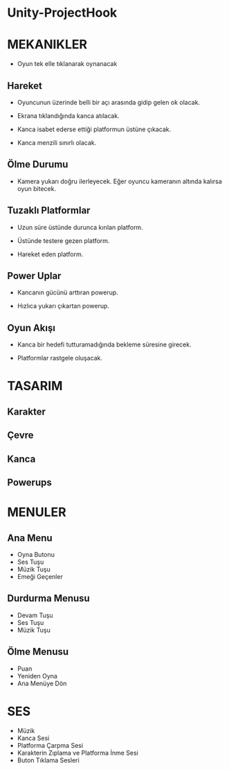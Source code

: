 # Unity-ProjectHook

# MEKANIKLER

- Oyun tek elle tıklanarak oynanacak

## Hareket

 - Oyuncunun üzerinde belli bir açı arasında gidip gelen ok olacak.
  
 - Ekrana tıklandığında kanca atılacak.
  
 - Kanca isabet ederse ettiği platformun üstüne çıkacak.
  
 - Kanca menzili sınırlı olacak.

## Ölme Durumu

 - Kamera yukarı doğru ilerleyecek. Eğer oyuncu kameranın altında kalırsa oyun bitecek.

## Tuzaklı Platformlar

  - Uzun süre üstünde durunca kırılan platform.
  
  - Üstünde testere gezen platform.
  
  - Hareket eden platform.
  
## Power Uplar

  - Kancanın gücünü arttıran powerup.
  
  - Hızlıca yukarı çıkartan powerup.
  
## Oyun Akışı

- Kanca bir hedefi tutturamadığında bekleme süresine girecek.

- Platformlar rastgele oluşacak.


# TASARIM

## Karakter
## Çevre
## Kanca
## Powerups


# MENULER


## Ana Menu

- Oyna Butonu
- Ses Tuşu
- Müzik Tuşu
- Emeği Geçenler           

## Durdurma Menusu

- Devam Tuşu
- Ses Tuşu
- Müzik Tuşu

## Ölme Menusu
- Puan
- Yeniden Oyna
- Ana Menüye Dön

# SES

- Müzik
- Kanca Sesi
- Platforma Çarpma Sesi
- Karakterin Zıplama ve Platforma İnme Sesi
- Buton Tıklama Sesleri



